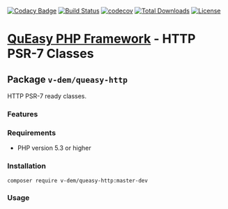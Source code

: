 [![Codacy Badge](https://api.codacy.com/project/badge/Grade/e8430839b88547c795e9d27b1c7143a5)](https://www.codacy.com/manual/v-dem/queasy-http?utm_source=github.com&amp;utm_medium=referral&amp;utm_content=v-dem/queasy-http&amp;utm_campaign=Badge_Grade)
[![Build Status](https://travis-ci.com/v-dem/queasy-http.svg?branch=master)](https://travis-ci.com/v-dem/queasy-http)
[![codecov](https://codecov.io/gh/v-dem/queasy-http/branch/master/graph/badge.svg)](https://codecov.io/gh/v-dem/queasy-http)
[![Total Downloads](https://poser.pugx.org/v-dem/queasy-http/downloads)](https://packagist.org/packages/v-dem/queasy-http)
[![License](https://poser.pugx.org/v-dem/queasy-http/license)](https://packagist.org/packages/v-dem/queasy-http)

# [QuEasy PHP Framework](https://github.com/v-dem/queasy-framework/) - HTTP PSR-7 Classes

## Package `v-dem/queasy-http`

HTTP PSR-7 ready classes.

### Features

### Requirements

*   PHP version 5.3 or higher

### Installation

    composer require v-dem/queasy-http:master-dev

### Usage

